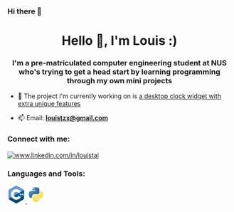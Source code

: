 ### Hi there 👋
<h1 align="center">Hello 👋, I'm Louis :)</h1>
<h3 align="center">I'm a pre-matriculated computer engineering student at NUS who's trying to get a head start by learning programming through my own mini projects</h3>

- 🔭 The project I'm currently working on is [a desktop clock widget with extra unique features](https://github.com/louistzx/desktop-widget)

- 📫 Email: **louistzx@gmail.com**

<h3 align="left">Connect with me:</h3>
<p align="left">
<a href="https://linkedin.com/in/louistai" target="blank"><img align="center" src="https://raw.githubusercontent.com/rahuldkjain/github-profile-readme-generator/master/src/images/icons/Social/linked-in-alt.svg" alt="www.linkedin.com/in/louistai" height="30" width="40" /></a>
</p>

<h3 align="left">Languages and Tools:</h3>
<p align="left"> <a href="https://www.w3schools.com/cpp/" target="_blank" rel="noreferrer"> <img src="https://raw.githubusercontent.com/devicons/devicon/master/icons/cplusplus/cplusplus-original.svg" alt="cplusplus" width="40" height="40"/> </a> <a href="https://www.python.org" target="_blank" rel="noreferrer"> <img src="https://raw.githubusercontent.com/devicons/devicon/master/icons/python/python-original.svg" alt="python" width="40" height="40"/> </a> </p>
